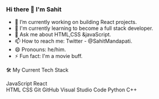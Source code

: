 ### Hi there 👋 I'm Sahit

- 🔭 I’m currently working on building React projects.
- 🌱 I'm currently learning to become a full stack developer.
- 💬 Ask me about HTML,CSS &javaScript.
- 📫 How to reach me: Twitter - @SahitMandapati.
- 😄 Pronouns: he/him.
- ⚡ Fun fact: I'm a movie buff.

🛠   My Current Tech Stack

JavaScript  React  
HTML  CSS  Git  GitHub 
Visual Studio Code Python C++

